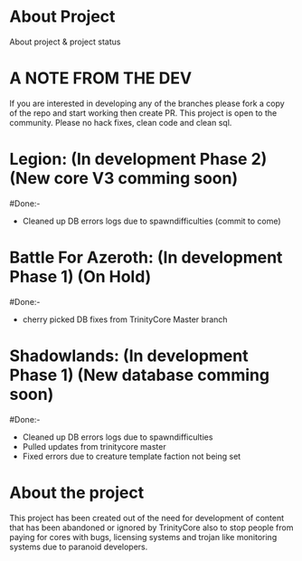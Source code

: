 # About Project
About project &amp; project status

# A NOTE FROM THE DEV
If you are interested in developing any of the branches please fork a copy of the repo and start working then create PR. This project is open to the community. Please no hack fixes, clean code and clean sql.

# Legion: (In development Phase 2) (New core V3 comming soon)

#Done:-
- Cleaned up DB errors logs due to spawndifficulties (commit to come)

# Battle For Azeroth: (In development Phase 1) (On Hold)

#Done:-
- cherry picked DB fixes from TrinityCore Master branch

# Shadowlands: (In development Phase 1) (New database comming soon)
#Done:-
- Cleaned up DB errors logs due to spawndifficulties
- Pulled updates from trinitycore master
- Fixed errors due to creature template faction not being set


# About the project
This project has been created out of the need for development of content that has been abandoned or ignored by TrinityCore also to stop people from paying for cores with bugs, licensing systems and trojan like monitoring systems due to paranoid developers.


